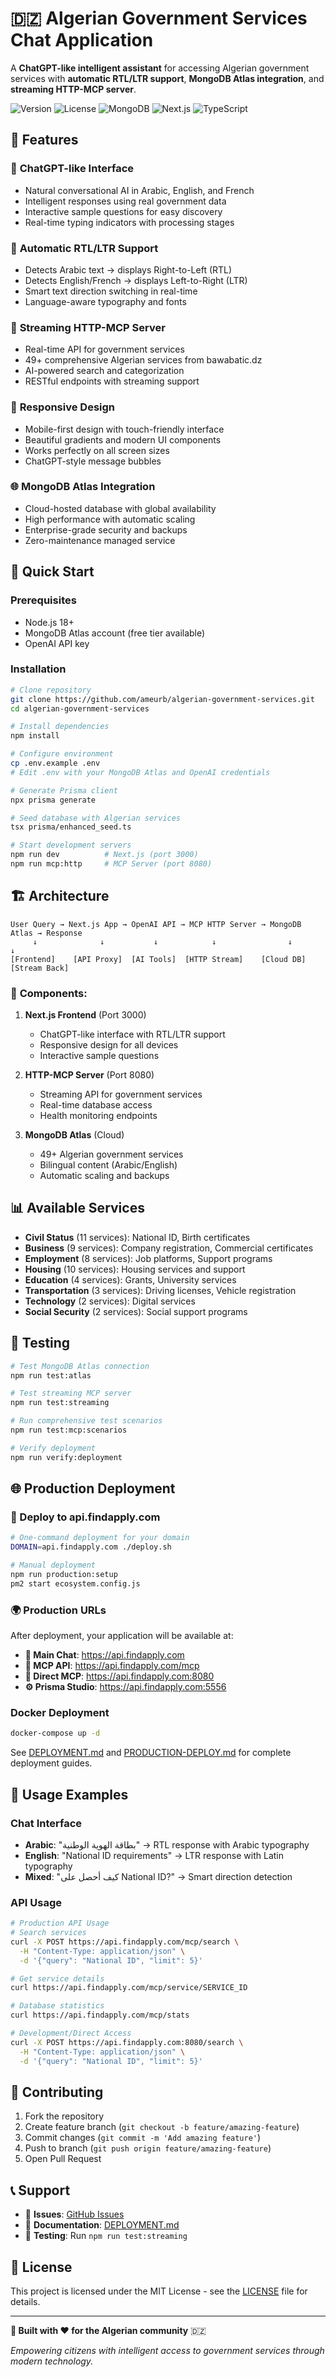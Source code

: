 # 🇩🇿 Algerian Government Services Chat Application

A **ChatGPT-like intelligent assistant** for accessing Algerian government services with **automatic RTL/LTR support**, **MongoDB Atlas integration**, and **streaming HTTP-MCP server**.

![Version](https://img.shields.io/badge/version-1.0.0-blue.svg)
![License](https://img.shields.io/badge/license-MIT-green.svg)
![MongoDB](https://img.shields.io/badge/MongoDB-Atlas-green.svg)
![Next.js](https://img.shields.io/badge/Next.js-14-black.svg)
![TypeScript](https://img.shields.io/badge/TypeScript-5-blue.svg)

## 🌟 Features

### 🤖 **ChatGPT-like Interface**
- Natural conversational AI in Arabic, English, and French
- Intelligent responses using real government data
- Interactive sample questions for easy discovery
- Real-time typing indicators with processing stages

### 🔄 **Automatic RTL/LTR Support** 
- Detects Arabic text → displays Right-to-Left (RTL)
- Detects English/French → displays Left-to-Right (LTR)  
- Smart text direction switching in real-time
- Language-aware typography and fonts

### 🌊 **Streaming HTTP-MCP Server**
- Real-time API for government services
- 49+ comprehensive Algerian services from bawabatic.dz
- AI-powered search and categorization
- RESTful endpoints with streaming support

### 📱 **Responsive Design**
- Mobile-first design with touch-friendly interface
- Beautiful gradients and modern UI components
- Works perfectly on all screen sizes
- ChatGPT-style message bubbles

### 🌐 **MongoDB Atlas Integration**
- Cloud-hosted database with global availability
- High performance with automatic scaling
- Enterprise-grade security and backups
- Zero-maintenance managed service

## 🚀 Quick Start

### Prerequisites
- Node.js 18+
- MongoDB Atlas account (free tier available)
- OpenAI API key

### Installation
```bash
# Clone repository
git clone https://github.com/ameurb/algerian-government-services.git
cd algerian-government-services

# Install dependencies  
npm install

# Configure environment
cp .env.example .env
# Edit .env with your MongoDB Atlas and OpenAI credentials

# Generate Prisma client
npx prisma generate

# Seed database with Algerian services
tsx prisma/enhanced_seed.ts

# Start development servers
npm run dev          # Next.js (port 3000)
npm run mcp:http     # MCP Server (port 8080)
```

## 🏗️ Architecture

```
User Query → Next.js App → OpenAI API → MCP HTTP Server → MongoDB Atlas → Response
     ↓              ↓           ↓            ↓                ↓           ↓
[Frontend]    [API Proxy]  [AI Tools]  [HTTP Stream]    [Cloud DB]  [Stream Back]
```

### 🔧 **Components:**

1. **Next.js Frontend** (Port 3000)
   - ChatGPT-like interface with RTL/LTR support
   - Responsive design for all devices
   - Interactive sample questions

2. **HTTP-MCP Server** (Port 8080)
   - Streaming API for government services
   - Real-time database access
   - Health monitoring endpoints

3. **MongoDB Atlas** (Cloud)
   - 49+ Algerian government services
   - Bilingual content (Arabic/English)
   - Automatic scaling and backups

## 📊 Available Services

- **Civil Status** (11 services): National ID, Birth certificates
- **Business** (9 services): Company registration, Commercial certificates  
- **Employment** (8 services): Job platforms, Support programs
- **Housing** (10 services): Housing services and support
- **Education** (4 services): Grants, University services
- **Transportation** (3 services): Driving licenses, Vehicle registration
- **Technology** (2 services): Digital services
- **Social Security** (2 services): Social support programs

## 🧪 Testing

```bash
# Test MongoDB Atlas connection
npm run test:atlas

# Test streaming MCP server
npm run test:streaming

# Run comprehensive test scenarios
npm run test:mcp:scenarios

# Verify deployment
npm run verify:deployment
```

## 🌐 Production Deployment

### 🚀 Deploy to api.findapply.com
```bash
# One-command deployment for your domain
DOMAIN=api.findapply.com ./deploy.sh

# Manual deployment
npm run production:setup
pm2 start ecosystem.config.js
```

### 🌍 Production URLs
After deployment, your application will be available at:
- **🤖 Main Chat**: https://api.findapply.com
- **📡 MCP API**: https://api.findapply.com/mcp
- **🔧 Direct MCP**: https://api.findapply.com:8080
- **⚙️ Prisma Studio**: https://api.findapply.com:5556

### Docker Deployment
```bash
docker-compose up -d
```

See [DEPLOYMENT.md](./DEPLOYMENT.md) and [PRODUCTION-DEPLOY.md](./PRODUCTION-DEPLOY.md) for complete deployment guides.

## 📱 Usage Examples

### Chat Interface
- **Arabic**: "بطاقة الهوية الوطنية" → RTL response with Arabic typography
- **English**: "National ID requirements" → LTR response with Latin typography
- **Mixed**: "كيف أحصل على National ID?" → Smart direction detection

### API Usage
```bash
# Production API Usage
# Search services
curl -X POST https://api.findapply.com/mcp/search \
  -H "Content-Type: application/json" \
  -d '{"query": "National ID", "limit": 5}'

# Get service details  
curl https://api.findapply.com/mcp/service/SERVICE_ID

# Database statistics
curl https://api.findapply.com/mcp/stats

# Development/Direct Access
curl -X POST https://api.findapply.com:8080/search \
  -H "Content-Type: application/json" \
  -d '{"query": "National ID", "limit": 5}'
```

## 🤝 Contributing

1. Fork the repository
2. Create feature branch (`git checkout -b feature/amazing-feature`)
3. Commit changes (`git commit -m 'Add amazing feature'`)
4. Push to branch (`git push origin feature/amazing-feature`)
5. Open Pull Request

## 📞 Support

- 📧 **Issues**: [GitHub Issues](https://github.com/ameurb/algerian-government-services/issues)
- 📖 **Documentation**: [DEPLOYMENT.md](./DEPLOYMENT.md)
- 🧪 **Testing**: Run `npm run test:streaming`

## 📄 License

This project is licensed under the MIT License - see the [LICENSE](LICENSE) file for details.

---

**🎉 Built with ❤️ for the Algerian community** 🇩🇿

*Empowering citizens with intelligent access to government services through modern technology.*